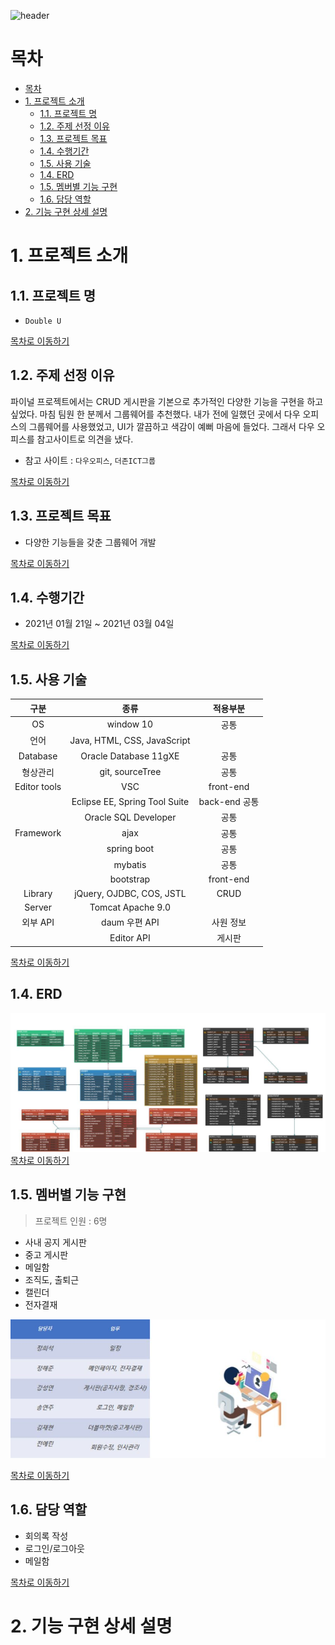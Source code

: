 ![header](https://capsule-render.vercel.app/api?type=slice&color=79b8ff&height=200&text=Portfolio&fontAlign=70&rotate=13&fontAlignY=25)


# 목차
- [목차](#목차)
- [1. 프로젝트 소개](#1-프로젝트-소개)
  - [1.1. 프로젝트 명](#11-프로젝트-명)
  - [1.2. 주제 선정 이유](#12-주제-선정-이유)
  - [1.3. 프로젝트 목표](#13-프로젝트-목표)
  - [1.4. 수행기간](#14-수행기간)
  - [1.5. 사용 기술](#15-사용-기술)
  - [1.4. ERD](#14-erd)
  - [1.5. 멤버별 기능 구현](#15-멤버별-기능-구현)
  - [1.6. 담당 역할](#16-담당-역할)
- [2. 기능 구현 상세 설명](#2-기능-구현-상세-설명)


# 1. 프로젝트 소개

## 1.1. 프로젝트 명
- `Double U`

[목차로 이동하기](#목차)
## 1.2. 주제 선정 이유

파이널 프로젝트에서는 CRUD 게시판을 기본으로 추가적인 다양한 기능을 구현을 하고 싶었다. 마침 팀원 한 분께서 그룹웨어를 추천했다. 내가 전에 일했던 곳에서 다우 오피스의 그룹웨어를 사용했었고, UI가 깔끔하고 색감이 예뻐 마음에 들었다. 그래서 다우 오피스를 참고사이트로 의견을 냈다.

- 참고 사이트 : `다우오피스`, `더존ICT그룹`

[목차로 이동하기](#목차)

## 1.3. 프로젝트 목표
- 다양한 기능들을 갖춘 그룹웨어 개발

[목차로 이동하기](#목차)

## 1.4. 수행기간
- 2021년 01월 21일 ~ 2021년 03월 04일

[목차로 이동하기](#목차)

## 1.5. 사용 기술 

구분|종류|적용부분
|:-:|:-:|:-:|
|OS|window 10|공통|
|언어|Java, HTML, CSS, JavaScript|　|
|Database|Oracle Database 11gXE|공통|
|형상관리|git, sourceTree|공통|
|Editor tools |VSC|front-end|
|　|Eclipse EE, Spring Tool Suite|back-end 공통|
|　|Oracle SQL Developer |공통|
|Framework|ajax|공통|
|　|spring boot|공통|
|　|mybatis|공통
|　|bootstrap|front-end
|Library|jQuery, OJDBC, COS, JSTL|CRUD|
|Server|Tomcat Apache 9.0 |　|
|외부 API| daum 우편 API|사원 정보|
|　|Editor API| 게시판

[목차로 이동하기](#목차)

## 1.4. ERD 

![](assets/DoubleU.jpg)
[목차로 이동하기](#목차)

## 1.5. 멤버별 기능 구현
> 프로젝트 인원 : 6명

- 사내 공지 게시판
- 중고 게시판
- 메일함
- 조직도, 출퇴근
- 캘린더
- 전자결재

![](assets/Member.JPG)

[목차로 이동하기](#목차)

## 1.6. 담당 역할

- 회의록 작성
- 로그인/로그아웃
- 메일함

[목차로 이동하기](#목차)

# 2. 기능 구현 상세 설명
